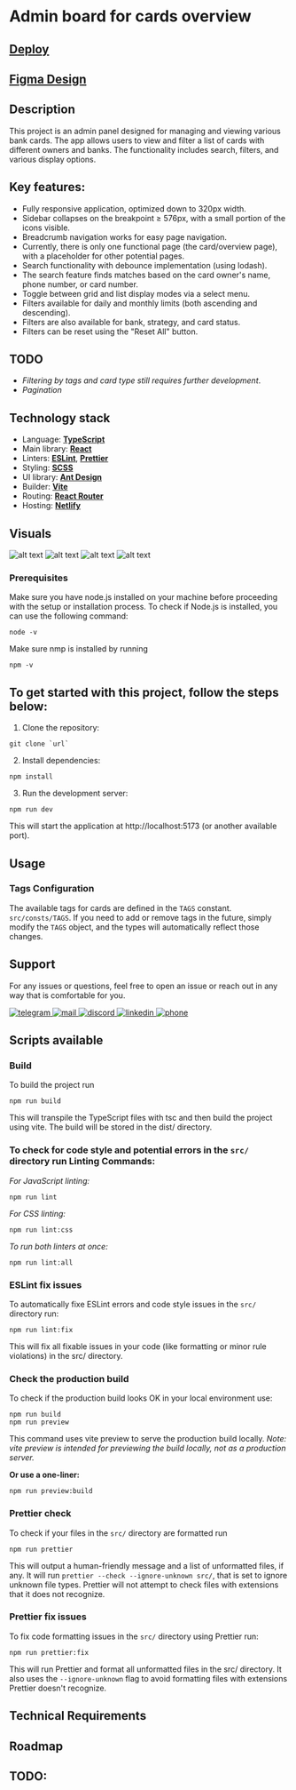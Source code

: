 # Admin board for cards overview

## [Deploy](https://admin-cards-overview.netlify.app)

## [Figma Design](https://www.figma.com/design/678kpzMEcvNvU7ixP2awCy/Admin?node-id=0-2960&t=XaJUMuRqGLkQyQv7-0)

## Description

This project is an admin panel designed for managing and viewing various bank cards. The app allows users to view and filter a list of cards with different owners and banks. The functionality includes search, filters, and various display options.

## Key features:

- Fully responsive application, optimized down to 320px width.
- Sidebar collapses on the breakpoint ≥ 576px, with a small portion of the icons visible.
- Breadcrumb navigation works for easy page navigation.
- Currently, there is only one functional page (the card/overview page), with a placeholder for other potential pages.
- Search functionality with debounce implementation (using lodash).
- The search feature finds matches based on the card owner's name, phone number, or card number.
- Toggle between grid and list display modes via a select menu.
- Filters available for daily and monthly limits (both ascending and descending).
- Filters are also available for bank, strategy, and card status.
- Filters can be reset using the "Reset All" button.

## TODO

- _Filtering by tags and card type still requires further development_.
- _Pagination_

## Technology stack

- Language: [**TypeScript**](https://www.typescriptlang.org/)
- Main library: [**React**](https://react.dev/)
- Linters: [**ESLint**](https://eslint.org/), [**Prettier**](https://prettier.io/)
- Styling: [**SCSS**](https://sass-lang.com/)
- UI library: [**Ant Design**](https://ant.design/)
- Builder: [**Vite**](https://vitejs.dev/)
- Routing: [**React Router**](https://reactrouter.com/en/main)
- Hosting: [**Netlify**](https://www.netlify.com/)

## Visuals

![alt text](image.png)
![alt text](image-1.png)
![alt text](image-3.png)
![alt text](image-2.png)

### Prerequisites

Make sure you have node.js installed on your machine before proceeding with the setup or installation process.
To check if Node.js is installed, you can use the following command:

```
node -v
```

Make sure nmp is installed by running

```
npm -v
```

## To get started with this project, follow the steps below:

1. Clone the repository:

```
git clone `url`
```

2. Install dependencies:

```
npm install
```

3. Run the development server:

```
npm run dev
```

This will start the application at http://localhost:5173 (or another available port).

## Usage

### Tags Configuration

The available tags for cards are defined in the `TAGS` constant. `src/consts/TAGS`. If you need to add or remove tags in the future, simply modify the `TAGS` object, and the types will automatically reflect those changes.

## Support

For any issues or questions, feel free to open an issue or reach out in any way that is comfortable for you.

<div id="badges">
 <a href="https://t.me/Tatiana_1000_Dribnyz" target="_blank">
  <img src="https://img.shields.io/badge/Telegram-2CA5E0?style=for-the-badge&logo=telegram&logoColor=white" alt="telegram"/>
 </a>
 <a href="mailto:belangelphone@gmail.com" target="_blank">
  <img src="https://img.shields.io/badge/Gmail-D14836?style=for-the-badge&logo=gmail&logoColor=white" alt="mail"/>
 </a>
 <a href="https://discordapp.com/users/674720964143218723" target="_blank">
  <img src="https://img.shields.io/badge/Discord-%235865F2.svg?style=for-the-badge&logo=discord&logoColor=white" alt="discord"/>
 </a>
 <a href="https://www.linkedin.com/in/tatiana-ket/" target="_blank">
  <img src="https://img.shields.io/badge/linkedin-%230077B5.svg?style=for-the-badge&logo=linkedin&logoColor=white" alt="linkedin"/>
 </a>
 <a href="tel:+380507368706" target="_blank">
    <img src="https://img.shields.io/badge/Phone-%2300B0D8.svg?style=for-the-badge&logo=phone&logoColor=white" alt="phone"/>
  </a>
</div>

## Scripts available

### Build

To build the project run

```
npm run build
```

This will transpile the TypeScript files with tsc and then build the project using vite. The build will be stored in the dist/ directory.

### To check for code style and potential errors in the `src/` directory run Linting Commands:

_For JavaScript linting:_

```
npm run lint
```

_For CSS linting:_

```
npm run lint:css
```

_To run both linters at once:_

```
npm run lint:all
```

### ESLint fix issues

To automatically fixe ESLint errors and code style issues in the `src/` directory run:

```
npm run lint:fix
```

This will fix all fixable issues in your code (like formatting or minor rule violations) in the src/ directory.

### Check the production build

To check if the production build looks OK in your local environment use:

```
npm run build
npm run preview
```

This command uses vite preview to serve the production build locally. _Note: vite preview is intended for previewing the build locally, not as a production server._

**Or use a one-liner:**

```
npm run preview:build
```

### Prettier check

To check if your files in the `src/` directory are formatted run

```
npm run prettier
```

This will output a human-friendly message and a list of unformatted files, if any.
It will run `prettier --check --ignore-unknown src/`, that is set to ignore unknown file types. Prettier will not attempt to check files with extensions that it does not recognize.

### Prettier fix issues

To fix code formatting issues in the `src/` directory using Prettier run:

```
npm run prettier:fix
```

This will run Prettier and format all unformatted files in the src/ directory. It also uses the `--ignore-unknown` flag to avoid formatting files with extensions Prettier doesn't recognize.

## Technical Requirements

## Roadmap

## TODO:
